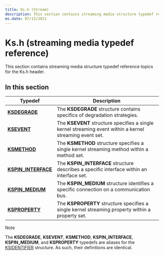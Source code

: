 ```yaml
---
title: Ks.h (Stream)
description: This section contains streaming media structure typedef reference topics for the Ks.h header.
ms.date: 07/13/2021
---
```


# Ks.h (streaming media typedef reference)

This section contains streaming media structure typedef reference topics for the Ks.h header.

## In this section

| Typedef | Description |
|--|--|
| [**KSDEGRADE**](ksdegrade-structure.md) | The **KSDEGRADE** structure contains specifics of degradation strategies. |
| [**KSEVENT**](ksevent-structure.md) | The **KSEVENT** structure specifies a single kernel streaming event within a kernel streaming event set. |
| [**KSMETHOD**](ksmethod-structure.md) | The **KSMETHOD** structure specifies a single kernel streaming method within a method set. |
| [**KSPIN_INTERFACE**](kspin-interface-structure.md) | The **KSPIN_INTERFACE** structure describes a specific interface within an interface set. |
| [**KSPIN_MEDIUM**](kspin-medium-structure.md) | The **KSPIN_MEDIUM** structure identifies a specific connection on a communication bus. |
| [**KSPROPERTY**](ksproperty-structure.md) | The **KSPROPERTY** structure specifies a single kernel streaming property within a property set. |

> [!NOTE]
> The **KSDEGRADE**, **KSEVENT**, **KSMETHOD**, **KSPIN_INTERFACE**, **KSPIN_MEDIUM**, and **KSPROPERTY** typedefs are aliases for the [KSIDENTIFIER](/windows-hardware/drivers/ddi/ks/ns-ks-ksidentifier) structure. As such, their definitions are identical.

